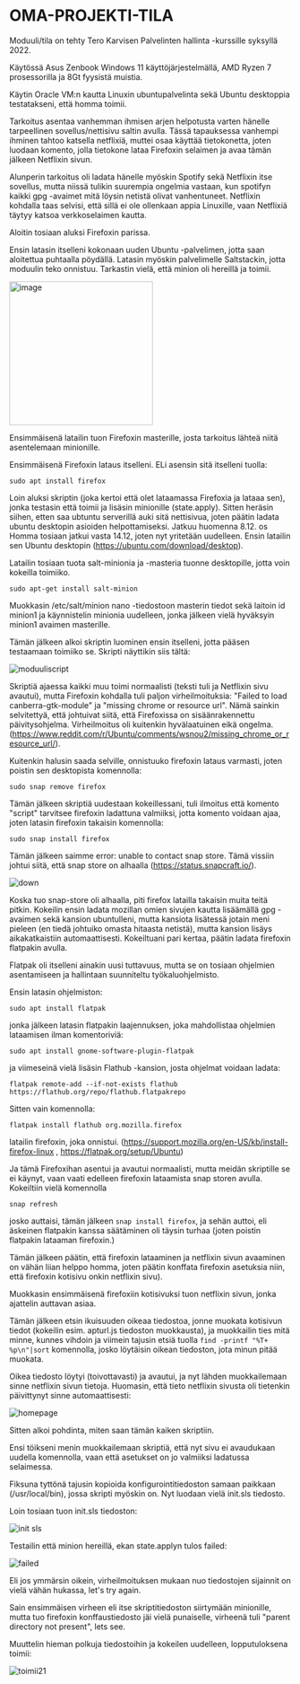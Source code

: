 # OMA-PROJEKTI-TILA

Moduuli/tila on tehty Tero Karvisen Palvelinten hallinta -kurssille syksyllä 2022. 

Käytössä Asus Zenbook Windows 11 käyttöjärjestelmällä, AMD Ryzen 7 prosessorilla ja 8Gt fyysistä muistia.

Käytin Oracle VM:n kautta Linuxin ubuntupalvelinta sekä Ubuntu desktoppia testatakseni, että homma toimii.

Tarkoitus asentaa vanhemman ihmisen arjen helpotusta varten hänelle tarpeellinen sovellus/nettisivu saltin avulla. Tässä tapauksessa vanhempi ihminen tahtoo katsella netflixiä, muttei osaa käyttää tietokonetta, joten luodaan komento, jolla tietokone lataa Firefoxin selaimen ja avaa tämän jälkeen Netflixin sivun.

Alunperin tarkoitus oli ladata hänelle myöskin Spotify sekä Netflixin itse sovellus, mutta niissä tulikin suurempia ongelmia vastaan, kun spotifyn kaikki gpg -avaimet mitä löysin netistä olivat vanhentuneet. Netflixin kohdalla taas selvisi, että sillä ei ole ollenkaan appia Linuxille, vaan Netflixiä täytyy katsoa verkkoselaimen kautta.



Aloitin tosiaan aluksi Firefoxin parissa. 

Ensin latasin itselleni kokonaan uuden Ubuntu -palvelimen, jotta saan aloitettua puhtaalla pöydällä. Latasin myöskin palvelimelle Saltstackin, jotta moduulin teko onnistuu. Tarkastin vielä, että minion oli hereillä ja toimii.

<img width="256" alt="image" src="https://user-images.githubusercontent.com/118457367/206497242-609821e4-4c47-4f44-86d5-054e049445a8.png">

Ensimmäisenä latailin tuon Firefoxin masterille, josta tarkoitus lähteä niitä asentelemaan minionille. 

Ensimmäisenä Firefoxin lataus itselleni. ELi asensin sitä itselleni tuolla:

```sudo apt install firefox```

Loin aluksi skriptin (joka kertoi että olet lataamassa Firefoxia ja lataaa sen), jonka testasin että toimii ja lisäsin minionille (state.apply). Sitten heräsin siihen, etten saa ubtuntu serverillä auki sitä nettisivua, joten päätin ladata ubuntu desktopin asioiden helpottamiseksi. Jatkuu huomenna 8.12.
os
Homma tosiaan jatkui vasta 14.12, joten nyt yritetään uudelleen. Ensin latailin sen Ubuntu desktopin (https://ubuntu.com/download/desktop). 

Latailin tosiaan tuota salt-minionia ja -masteria tuonne desktopille, jotta voin kokeilla toimiiko.

```sudo apt-get install salt-minion```

Muokkasin /etc/salt/minion nano -tiedostoon masterin tiedot sekä laitoin id minion1 ja käynnistelin minionia uudelleen, jonka jälkeen vielä hyväksyin minion1 avaimen masterille. 

Tämän jälkeen alkoi skriptin luominen ensin itselleni, jotta pääsen testaamaan toimiiko se. Skripti näyttikin siis tältä:

![moduuliscript](https://user-images.githubusercontent.com/118457367/207630810-9861abb7-63c3-4ac4-aee2-ce5925dd3439.jpg)

Skriptiä ajaessa kaikki muu toimi normaalisti (teksti tuli ja Netflixin sivu avautui), mutta Firefoxin kohdalla tuli paljon virheilmoituksia: "Failed to load canberra-gtk-module" ja "missing chrome or resource url". Nämä sainkin selvitettyä, että johtuivat siitä, että Firefoxissa on sisäänrakennettu päivitysohjelma. Virheilmoitus oli kuitenkin hyvälaatuinen eikä ongelma. (https://www.reddit.com/r/Ubuntu/comments/wsnou2/missing_chrome_or_resource_url/).

Kuitenkin halusin saada selville, onnistuuko firefoxin lataus varmasti, joten poistin sen desktopista komennolla:

```sudo snap remove firefox```

Tämän jälkeen skriptiä uudestaan kokeillessani, tuli ilmoitus että komento "script" tarvitsee firefoxin ladattuna valmiiksi, jotta komento voidaan ajaa, joten latasin firefoxin takaisin komennolla:

```sudo snap install firefox```

Tämän jälkeen saimme error: unable to contact snap store. Tämä vissiin johtui siitä, että snap store on alhaalla (https://status.snapcraft.io/).

![down](https://user-images.githubusercontent.com/118457367/207634449-a5c4efab-a2e5-479a-a211-fb7e5df06ce8.jpg)

Koska tuo snap-store oli alhaalla, piti firefox latailla takaisin muita teitä pitkin. Kokeilin ensin ladata mozillan omien sivujen kautta lisäämällä gpg -avaimen sekä kansion ubuntulleni, mutta kansiota lisätessä jotain meni pieleen (en tiedä johtuiko omasta hitaasta netistä), mutta kansion lisäys aikakatkaistiin automaattisesti. Kokeiltuani pari kertaa, päätin ladata firefoxin flatpakin avulla. 

Flatpak oli itselleni ainakin uusi tuttavuus, mutta se on tosiaan ohjelmien asentamiseen ja hallintaan suunniteltu työkaluohjelmisto. 

Ensin latasin ohjelmiston:

```sudo apt install flatpak```

jonka jälkeen latasin flatpakin laajennuksen, joka mahdollistaa ohjelmien lataamisen ilman komentoriviä:

```sudo apt install gnome-software-plugin-flatpak```

ja viimeseinä vielä lisäsin Flathub -kansion, josta ohjelmat voidaan ladata:

```flatpak remote-add --if-not-exists flathub https://flathub.org/repo/flathub.flatpakrepo```

Sitten vain komennolla:

```flatpak install flathub org.mozilla.firefox```

latailin firefoxin, joka onnistui. (https://support.mozilla.org/en-US/kb/install-firefox-linux , https://flatpak.org/setup/Ubuntu) 

Ja tämä Firefoxihan asentui ja avautui normaalisti, mutta meidän skriptille se ei käynyt, vaan vaati edelleen firefoxin lataamista snap storen avulla. Kokeiltiin vielä komennolla 

```snap refresh```

josko auttaisi, tämän jälkeen ```snap install firefox```, ja sehän auttoi, eli äskeinen flatpakin kanssa säätäminen oli täysin turhaa (joten poistin flatpakin lataaman firefoxin.)

Tämän jälkeen päätin, että firefoxin lataaminen ja netflixin sivun avaaminen on vähän liian helppo homma, joten päätin konffata firefoxin asetuksia niin, että firefoxin kotisivu onkin netflixin sivu).

Muokkasin ensimmäisenä firefoxiin kotisivuksi tuon netflixin sivun, jonka ajattelin auttavan asiaa. 

Tämän jälkeen etsin ikuisuuden oikeaa tiedostoa, jonne muokata kotisivun tiedot (kokeilin esim. apturl.js tiedoston muokkausta), ja muokkailin ties mitä minne, kunnes vihdoin ja viimein tajusin etsiä tuolla ```find -printf "%T+ %p\n"|sort``` komennolla, josko löytäisin oikean tiedoston, jota minun pitää muokata. 

Oikea tiedosto löytyi (toivottavasti) ja avautui, ja nyt lähden muokkailemaan sinne netflixin sivun tietoja. Huomasin, että tieto netflixin sivusta oli tietenkin päivittynyt sinne automaattisesti:

![homepage](https://user-images.githubusercontent.com/118457367/207673410-2473f472-3b14-4306-9072-10a557608310.jpg)

Sitten alkoi pohdinta, miten saan tämän kaiken skriptiin.

Ensi töikseni menin muokkailemaan skriptiä, että nyt sivu ei avaudukaan uudella komennolla, vaan että asetukset on jo valmiiksi ladatussa selaimessa.

Fiksuna tyttönä tajusin kopioida konfigurointitiedoston samaan paikkaan (/usr/local/bin), jossa skripti myöskin on. Nyt luodaan vielä init.sls tiedosto. 

Loin tosiaan tuon init.sls tiedoston:

![init sls](https://user-images.githubusercontent.com/118457367/207692683-9b71760c-8c70-4193-a8c9-7a1b8bd89564.jpg)

Testailin että minion hereillä, ekan state.applyn tulos failed:

![failed](https://user-images.githubusercontent.com/118457367/207692794-8d00ba10-395b-4048-8bbf-8cedb8760a1c.jpg)

Eli jos ymmärsin oikein, virheilmoituksen mukaan nuo tiedostojen sijainnit on vielä vähän hukassa, let's try again. 

Sain ensimmäisen virheen eli itse skriptitiedoston siirtymään minionille, mutta tuo firefoxin konffaustiedosto jäi vielä punaiselle, virheenä tuli "parent directory not present", lets see. 

Muuttelin hieman polkuja tiedostoihin ja kokeilen uudelleen, lopputuloksena toimii:

![toimii21](https://user-images.githubusercontent.com/118457367/207697087-f7820862-59ea-4c45-9a1a-be2aeeebba1f.jpg)


